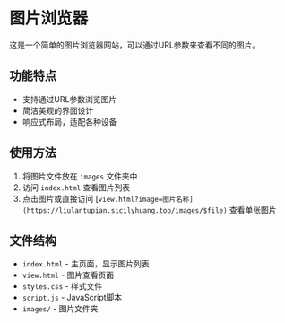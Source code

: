# 图片浏览器

这是一个简单的图片浏览器网站，可以通过URL参数来查看不同的图片。

## 功能特点

- 支持通过URL参数浏览图片
- 简洁美观的界面设计
- 响应式布局，适配各种设备

## 使用方法

1. 将图片文件放在 `images` 文件夹中
2. 访问 `index.html` 查看图片列表
3. 点击图片或直接访问 [`view.html?image=图片名称](https://liulantupian.sicilyhuang.top/images/$file)` 查看单张图片

## 文件结构

- `index.html` - 主页面，显示图片列表
- `view.html` - 图片查看页面
- `styles.css` - 样式文件
- `script.js` - JavaScript脚本
- `images/` - 图片文件夹 
